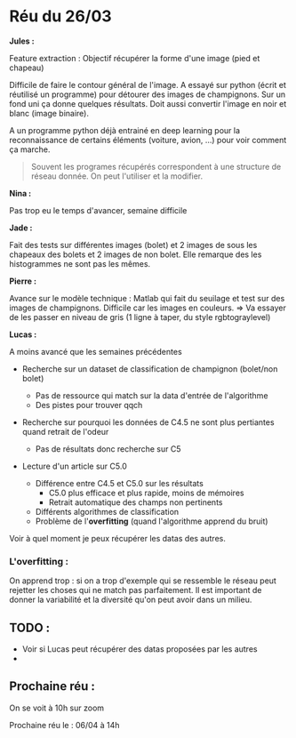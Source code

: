 # Réu du 26/03
**Jules :** 

Feature extraction : Objectif récupérer la forme d'une image (pied et chapeau)

Difficile de faire le contour général de l'image. A essayé sur python (écrit et réutilisé un programme) pour détourer des images de champignons. Sur un fond uni ça donne quelques résultats. Doit aussi convertir l'image en noir et blanc (image binaire). 

A un programme python déjà entrainé en deep learning pour la reconnaissance de certains éléments (voiture, avion, …) pour voir comment ça marche. 

> Souvent les programes récupérés correspondent à une structure de réseau donnée. On peut l'utiliser et la modifier.

**Nina :**

Pas trop eu le temps d'avancer, semaine difficile

**Jade :**

Fait des tests  sur différentes images (bolet) et 2 images de sous les chapeaux des bolets et 2 images de non bolet. Elle remarque des les histogrammes ne sont pas les mêmes.

**Pierre :**

Avance sur le modèle technique : Matlab qui fait du seuilage et test sur des images de champignons. Difficile car les images en couleurs. => Va essayer de les passer en niveau de gris (1 ligne à taper, du style rgbtograylevel)

**Lucas :**

A moins avancé que les semaines précédentes

- Recherche sur un dataset de classification de champignon (bolet/non bolet)
  - Pas de ressource qui match sur la data d'entrée de l'algorithme 
  - Des pistes pour trouver qqch
- Recherche sur pourquoi les données de C4.5 ne sont plus pertiantes quand retrait de l'odeur 
  - Pas de résultats donc recherche sur C5

- Lecture d'un article sur C5.0
  - Différence entre C4.5 et C5.0 sur les résultats
    - C5.0 plus efficace et plus rapide, moins de mémoires
    - Retrait automatique des champs non pertinents
  - Différents algorithmes de classification
  - Problème de l'**overfitting** (quand l'algorithme apprend du bruit)

Voir à quel moment je peux récupérer les datas des autres.

### L'overfitting :

On apprend trop : si on a trop d'exemple qui se ressemble le réseau peut rejetter les choses qui ne match pas parfaitement. Il est important de donner la variabilité et la diversité qu'on peut avoir dans un milieu.

## TODO :

- Voir si Lucas peut récupérer des datas proposées par les autres
- 

## Prochaine réu :

On se voit à 10h sur zoom 

Prochaine réu le : 06/04 à 14h

